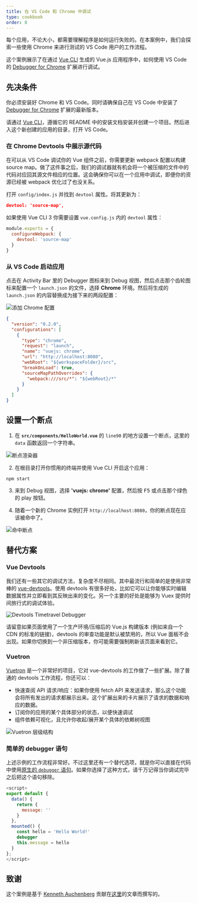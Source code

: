 ```yaml
---
title: 在 VS Code 和 Chrome 中调试
type: cookbook
order: 8
---
```


每个应用，不论大小，都需要理解程序是如何运行失败的。在本案例中，我们会探索一些使用 Chrome 来进行测试的 VS Code 用户的工作流程。

这个案例展示了在通过 [Vue CLI](https://github.com/vuejs/vue-cli) 生成的 Vue.js 应用程序中，如何使用 VS Code 的 [Debugger for Chrome](https://github.com/Microsoft/VSCode-chrome-debug) 扩展进行调试。

## 先决条件

你必须安装好 Chrome 和 VS Code。同时请确保自己在 VS Code 中安装了 [Debugger for Chrome](https://marketplace.visualstudio.com/items?itemName=msjsdiag.debugger-for-chrome) 扩展的最新版本。

请通过 [Vue CLI](https://github.com/vuejs/vue-cli)，遵循它的 README 中的安装文档安装并创建一个项目。然后进入这个新创建的应用的目录，打开 VS Code。

### 在 Chrome Devtools 中展示源代码

在可以从 VS Code 调试你的 Vue 组件之前，你需要更新 webpack 配置以构建 source map。做了这件事之后，我们的调试器就有机会将一个被压缩的文件中的代码对应回其源文件相应的位置。这会确保你可以在一个应用中调试，即便你的资源已经被 webpack 优化过了也没关系。

打开 `config/index.js` 并找到 `devtool` 属性。将其更新为：

```json
devtool: 'source-map',
```

如果使用 Vue CLI 3 你需要设置 `vue.config.js` 内的 `devtool` 属性：

```js
module.exports = {
  configureWebpack: {
    devtool: 'source-map'
  }
}
```

### 从 VS Code 启动应用

点击在 Activity Bar 里的 Debugger 图标来到 Debug 视图，然后点击那个齿轮图标来配置一个 `launch.json` 的文件，选择 **Chrome** 环境。然后将生成的 `launch.json` 的内容替换成为接下来的两段配置：

![添加 Chrome 配置](/images/config_add.png)

```json
{
  "version": "0.2.0",
  "configurations": [
    {
      "type": "chrome",
      "request": "launch",
      "name": "vuejs: chrome",
      "url": "http://localhost:8080",
      "webRoot": "${workspaceFolder}/src",
      "breakOnLoad": true,
      "sourceMapPathOverrides": {
        "webpack:///src/*": "${webRoot}/*"
      }
    }
  ]
}
```

## 设置一个断点

1. 在 **`src/components/HelloWorld.vue`** 的 `line90` 的地方设置一个断点，这里的 `data` 函数返回一个字符串。

  ![断点渲染器](/images/breakpoint_set.png)

2. 在根目录打开你惯用的终端并使用 Vue CLI 开启这个应用：

  ```
  npm start
  ```

3. 来到 Debug 视图，选择 **'vuejs: chrome'** 配置，然后按 <kbd>F5</kbd> 或点击那个绿色的 play 按钮。

4. 随着一个新的 Chrome 实例打开 `http://localhost:8080`，你的断点现在应该被命中了。

  ![命中断点](/images/breakpoint_hit.png)

## 替代方案

### Vue Devtools

我们还有一些其它的调试方法，复杂度不尽相同。其中最流行和简单的是使用非常棒的 [vue-devtools](https://chrome.google.com/webstore/detail/vuejs-devtools/nhdogjmejiglipccpnnnanhbledajbpd)。使用 devtools 有很多好处，比如它可以让你能够实时编辑数据属性并立即看到其反映出来的变化。另一个主要的好处是能够为 Vuex 提供时间旅行式的调试体验。

![Devtools Timetravel Debugger](/images/devtools-timetravel.gif)

<p class="tip">请留意如果页面使用了一个生产环境/压缩后的 Vue.js 构建版本 (例如来自一个 CDN 的标准的链接)，devtools 的审查功能是默认被禁用的，所以 Vue 面板不会出现。如果你切换到一个非压缩版本，你可能需要强制刷新该页面来看到它。</p>

### Vuetron

[Vuetron](http://vuetron.io/) 是一个非常好的项目，它对 vue-devtools 的工作做了一些扩展。除了普通的 devtools 工作流程，你还可以：

* 快速查阅 API 请求/响应：如果你使用 fetch API 来发送请求，那么这个功能会将所有发出的请求都展示出来。这个扩展出来的卡片展示了请求的数据和响应的数据。
* 订阅你的应用的某个具体部分的状态，以便快速调试
* 组件依赖可视化，且允许你收起/展开某个具体的依赖树视图

![Vuetron 层级结构](/images/vuetron-heirarchy.gif)

### 简单的 debugger 语句

上述示例的工作流程非常好。不过这里还有一个替代选项，就是你可以直接在代码中使用[原生的 `debugger` 语句](https://developer.mozilla.org/zh-CN/docs/Web/JavaScript/Reference/Statements/debugger)。如果你选择了这种方式，请千万记得当你调试完毕之后把这个语句移除。

```js
<script>
export default {
  data() {
    return {
      message: ''
    }
  },
  mounted() {
    const hello = 'Hello World!'
    debugger
    this.message = hello
  }
};
</script>
```

## 致谢

这个案例是基于 [Kenneth Auchenberg](https://twitter.com/auchenberg) 贡献在[这里](https://github.com/Microsoft/VSCode-recipes/tree/master/vuejs-cli)的文章而撰写的。
